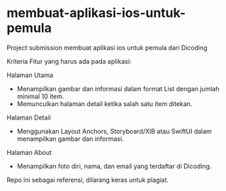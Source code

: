 # membuat-aplikasi-ios-untuk-pemula

Project submission membuat aplikasi ios untuk pemula dari Dicoding

Kriteria
Fitur yang harus ada pada aplikasi:

Halaman Utama

 - Menampilkan gambar dan informasi dalam format List dengan jumlah minimal 10 item.
 - Memunculkan halaman detail ketika salah satu item ditekan.

Halaman Detail
 - Menggunakan Layout Anchors, Storyboard/XIB atau SwiftUI dalam menampilkan gambar dan informasi.


Halaman About
 - Menampilkan foto diri, nama, dan email yang terdaftar di Dicoding.

Repo ini sebagai referensi, dilarang keras untuk plagiat.
